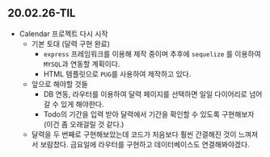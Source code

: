 ## 20.02.26-TIL

- Calendar 프로젝트 다시  시작
  - 기본 토대 (달력  구현 완료)
    - `express` 프레임워크를 이용해 제작 중이며 추후에 `sequelize` 를 이용하여 `MYSQL`과 연동할 계획이다.
    - HTML 템플릿으로 `PUG`를 사용하여 제작하고 있다.
  - 앞으로 해야할 것들
    - DB 연동, 라우터를 이용하여 달력 페이지를 선택하면 일일 다이어리로 넘어갈 수 있게 해야한다.
    - Todo의 기간을 입력 받아 달력에서 기간을 확인할 수 있도록 구현해보자(이건 좀 오래걸릴 것 같다.)
  - 달력을 두 번째로 구현해보았는데 코드가 처음보다 훨씬 간결해진 것이 느껴져서 보람찼다. 금요일에 라우터를 구현하고 데이터베이스도 연결해봐야겠다.